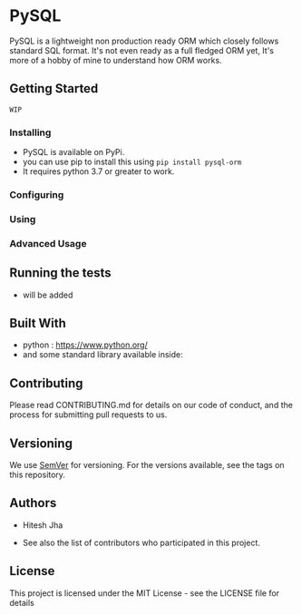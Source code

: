 # PySQL
PySQL is a lightweight non production ready ORM which closely follows standard SQL format.
It's not even ready as a full fledged ORM yet, It's more of a hobby of mine to understand how ORM works.

## Getting Started
    WIP


### Installing
* PySQL is available on PyPi.
* you can use pip to install this using `pip install pysql-orm`
* It requires python 3.7 or greater to work.


### Configuring


### Using


### Advanced Usage


## Running the tests
* will be added

## Built With
* python : https://www.python.org/
* and some standard library available inside:

## Contributing
Please read CONTRIBUTING.md for details on our code of conduct, and the process for submitting pull requests to us.

## Versioning
We use <a href="https://semver.org/">SemVer</a> for versioning. For the versions available, see the tags on this repository.

## Authors
* Hitesh Jha

* See also the list of contributors who participated in this project.

## License
This project is licensed under the MIT License - see the LICENSE file for details
